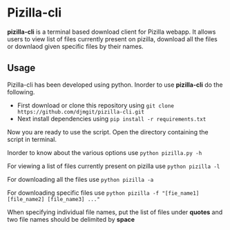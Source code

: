 # Pizilla-cli

**pizilla-cli** is a terminal based download client for Pizilla webapp.
It allows users to view list of files currently present on pizilla, download
all the files or downlaod given specific files by their names.

## Usage

Pizilla-cli has been developed using python.
Inorder to use **pizilla-cli** do the following.

* First download or clone this repository using ```git clone https://github.com/djmgit/pizilla-cli.git```
* Next install dependencies using ```pip install -r requirements.txt```

Now you are ready to use the script. Open the directory containing the script in terminal.

Inorder to know about the various options use ```python pizilla.py -h```

For viewing a list of files currently present on pizilla use ```python pizilla -l```

For downloading all the files use ```python pizilla -a```

For downloading specific files use ```python pizilla -f "[fie_name1] [file_name2] [file_name3] ..."```

When specifying individual file names, put the list of files under **quotes** and two file names
should be delimited by **space**
